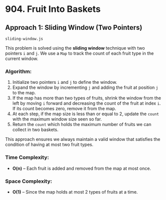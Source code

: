 # 904. Fruit Into Baskets

## Approach 1: Sliding Window (Two Pointers)
`sliding-window.js`

This problem is solved using the **sliding window** technique with two pointers `i` and `j`. We use a `Map` to track the count of each fruit type in the current window.

### Algorithm:
1. Initialize two pointers `i` and `j` to define the window.
2. Expand the window by incrementing `j` and adding the fruit at position `j` to the map.
3. If the map has more than two types of fruits, shrink the window from the left by moving `i` forward and decreasing the count of the fruit at index `i`. If its count becomes zero, remove it from the map.
4. At each step, if the map size is less than or equal to 2, update the `count` with the maximum window size seen so far.
5. Return the `count` which holds the maximum number of fruits we can collect in two baskets.

This approach ensures we always maintain a valid window that satisfies the condition of having at most two fruit types.

### Time Complexity:
- **O(n)** – Each fruit is added and removed from the map at most once.

### Space Complexity:
- **O(1)** – Since the map holds at most 2 types of fruits at a time.
